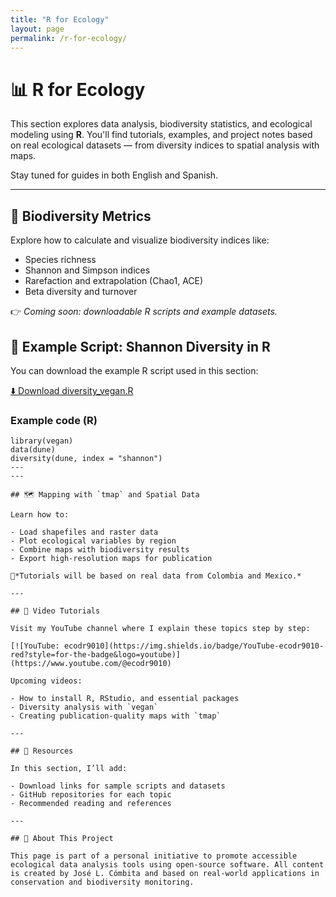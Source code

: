 ```yaml
---
title: "R for Ecology"
layout: page
permalink: /r-for-ecology/
---
```


# 📊 R for Ecology

This section explores data analysis, biodiversity statistics, and ecological modeling using **R**. You'll find tutorials, examples, and project notes based on real ecological datasets — from diversity indices to spatial analysis with maps.

Stay tuned for guides in both English and Spanish.

---

## 🧮 Biodiversity Metrics

Explore how to calculate and visualize biodiversity indices like:

- Species richness
- Shannon and Simpson indices
- Rarefaction and extrapolation (Chao1, ACE)
- Beta diversity and turnover

👉 *Coming soon: downloadable R scripts and example datasets.*

## 🧬 Example Script: Shannon Diversity in R

You can download the example R script used in this section:

[⬇️ Download diversity_vegan.R](diversity_vegan.R)

### Example code (R)

```{r}
library(vegan)
data(dune)
diversity(dune, index = "shannon")
---
---

## 🗺️ Mapping with `tmap` and Spatial Data

Learn how to:

- Load shapefiles and raster data
- Plot ecological variables by region
- Combine maps with biodiversity results
- Export high-resolution maps for publication

📍*Tutorials will be based on real data from Colombia and Mexico.*

---

## 🎥 Video Tutorials

Visit my YouTube channel where I explain these topics step by step:

[![YouTube: ecodr9010](https://img.shields.io/badge/YouTube-ecodr9010-red?style=for-the-badge&logo=youtube)](https://www.youtube.com/@ecodr9010)

Upcoming videos:

- How to install R, RStudio, and essential packages
- Diversity analysis with `vegan`
- Creating publication-quality maps with `tmap`

---

## 📂 Resources

In this section, I’ll add:

- Download links for sample scripts and datasets
- GitHub repositories for each topic
- Recommended reading and references

---

## 🌱 About This Project

This page is part of a personal initiative to promote accessible ecological data analysis tools using open-source software. All content is created by José L. Cómbita and based on real-world applications in conservation and biodiversity monitoring.


